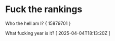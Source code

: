 # Fuck the rankings

Who the hell am I?
{ 15879701 }

What fucking year is it?
[ 2025-04-04T18:13:20Z ]
